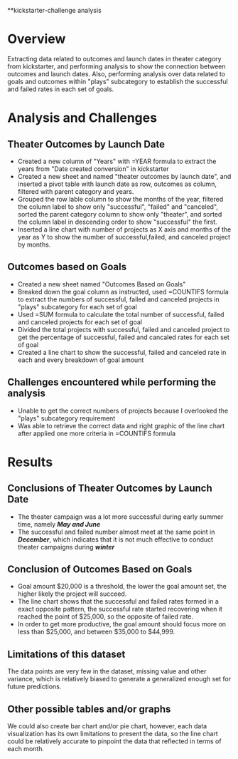 **kickstarter-challenge analysis
# Overview
Extracting data related to outcomes and launch dates in theater category from kickstarter, and performing analysis to show the connection between outcomes and launch dates. Also, performing analysis over data related to goals and outcomes within "plays" subcategory to establish the successful and failed rates in each set of goals. 
# Analysis and Challenges
## Theater Outcomes by Launch Date
* Created a new column of "Years" with =YEAR formula to extract the years from "Date created conversion" in kickstarter
* Created a new sheet and named "theater outcomes by launch date", and inserted a pivot table with launch date as row, outcomes as column, filtered with parent category and years.
* Grouped the row lable column to show the months of the year, filtered the column label to show only "successful", "failed" and "canceled", sorted the parent category column to show only "theater", and sorted the column label in descending order to show "successful" the first. 
* Inserted a line chart with number of projects as X axis and months of the year as Y to show the number of successful,failed, and canceled project by months. 
## Outcomes based on Goals 
* Created a new sheet named "Outcomes Based on Goals" 
* Breaked down the goal column as instructed, used =COUNTIFS formula to extract the numbers of successful, failed and canceled projects in "plays" subcategory for each set of goal 
* Used =SUM formula to calculate the total number of successful, failed and canceled projects for each set of goal 
* Divided the total projects with successful, failed and canceled project to get the percentage of successful, failed and cancaled rates for each set of goal 
* Created a line chart to show the successful, failed and canceled rate in each and every breakdown of goal amount 
## Challenges encountered while performing the analysis 
* Unable to get the correct numbers of projects because I overlooked the "plays" subcategory requirement 
* Was able to retrieve the correct data and right graphic of the line chart after applied one more criteria in =COUNTIFS formula 
# Results 
## Conclusions of Theater Outcomes by Launch Date 
* The theater campaign was a lot more successful during early summer time, namely ***May and June***
* The successful and failed number almost meet at the same point in ***December***, which indicates that it is not much effective to conduct theater campaigns during ***winter*** 
## Conclusion of Outcomes Based on Goals 
* Goal amount $20,000 is a threshold, the lower the goal amount set, the higher likely the project will succeed. 
* The line chart shows that the successful and failed rates formed in a exact opposite pattern, the successful rate started recovering when it reached the point of $25,000, so the opposite of failed rate. 
* In order to get more productive, the goal amount should focus more on less than $25,000, and between $35,000 to $44,999. 
## Limitations of this dataset 
The data points are very few in the dataset, missing value and other variance, which is relatively biased to generate a generalized enough set for future predictions. 
## Other possible tables and/or graphs 
We could also create bar chart and/or pie chart, however, each data visualization has its own limitations to present the data, so the line chart could be relatively accurate to pinpoint the data that reflected in terms of each month. 
